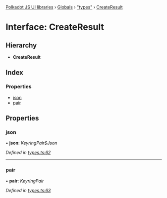 [Polkadot JS UI libraries](../README.md) › [Globals](../globals.md) › ["types"](../modules/_types_.md) › [CreateResult](_types_.createresult.md)

# Interface: CreateResult

## Hierarchy

* **CreateResult**

## Index

### Properties

* [json](_types_.createresult.md#json)
* [pair](_types_.createresult.md#pair)

## Properties

###  json

• **json**: *KeyringPair$Json*

*Defined in [types.ts:62](https://github.com/polkadot-js/ui/blob/b3a4cad/packages/ui-keyring/src/types.ts#L62)*

___

###  pair

• **pair**: *KeyringPair*

*Defined in [types.ts:63](https://github.com/polkadot-js/ui/blob/b3a4cad/packages/ui-keyring/src/types.ts#L63)*
